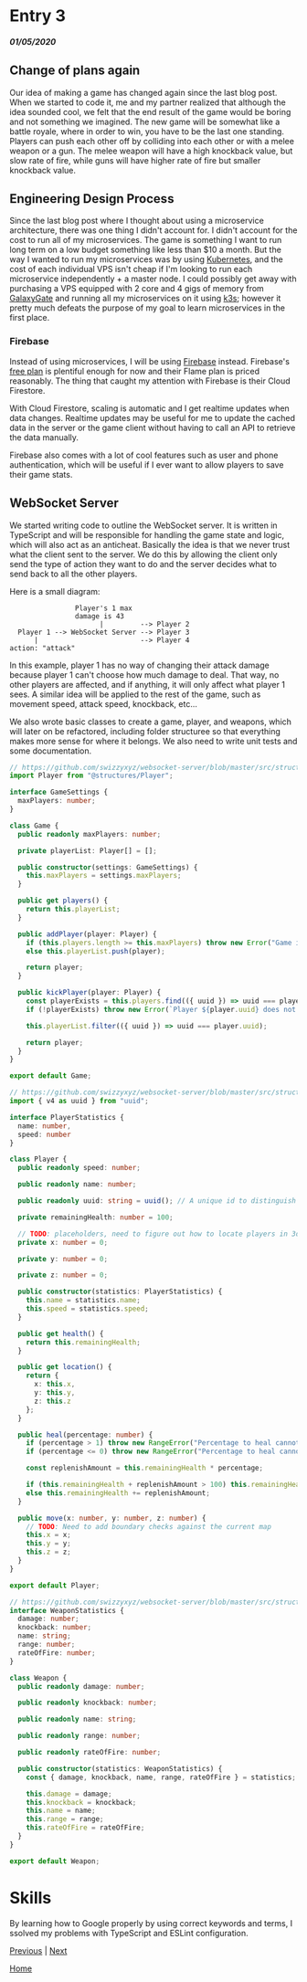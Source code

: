 # Entry 3
##### 01/05/2020

## Change of plans again
Our idea of making a game has changed again since the last blog post. When we started to code it, me and my partner realized that although the idea sounded cool, we felt that the end result of the game would be boring and not something we imagined. The new game will be somewhat like a battle royale, where in order to win, you have to be the last one standing. Players can push each other off by colliding into each other or with a melee weapon or a gun. The melee weapon will have a high knockback value, but slow rate of fire, while guns will have higher rate of fire but smaller knockback value.

## Engineering Design Process
Since the last blog post where I thought about using a microservice architecture, there was one thing I didn't account for. I didn't account for the cost to run all of my microservices. The game is something I want to run long term on a low budget something like less than $10 a month. But the way I wanted to run my microservices was by using [Kubernetes](https://kubernetes.io/), and the cost of each individual VPS isn't cheap if I'm looking to run each microservice independently + a master node. I could possibly get away with purchasing a VPS equipped with 2 core and 4 gigs of memory from [GalaxyGate](https://galaxygate.net/hosting/vps/) and running all my microservices on it using [k3s](https://github.com/rancher/k3s); however it pretty much defeats the purpose of my goal to learn microservices in the first place.

### Firebase
Instead of using microservices, I will be using [Firebase](https://firebase.google.com/) instead. Firebase's [free plan](https://firebase.google.com/pricing) is plentiful enough for now and their Flame plan is priced reasonably. The thing that caught my attention with Firebase is their Cloud Firestore.

With Cloud Firestore, scaling is automatic and I get realtime updates when data changes. Realtime updates may be useful for me to update the cached data in the server or the game client without having to call an API to retrieve the data manually.

Firebase also comes with a lot of cool features such as user and phone authentication, which will be useful if I ever want to allow players to save their game stats.

## WebSocket Server
We started writing code to outline the WebSocket server. It is written in TypeScript and will be responsible for handling the game state and logic, which will also act as an anticheat. Basically the idea is that we never trust what the client sent to the server. We do this by allowing the client only send the type of action they want to do and the server decides what to send back to all the other players.

Here is a small diagram:

```
                Player's 1 max
                damage is 43
                      |         --> Player 2
  Player 1 --> WebSocket Server --> Player 3
      |                         --> Player 4
action: "attack"
```

In this example, player 1 has no way of changing their attack damage because player 1 can't choose how much damage to deal. That way, no other players are affected, and if anything, it will only affect what player 1 sees. A similar idea will be applied to the rest of the game, such as movement speed, attack speed, knockback, etc...

We also wrote basic classes to create a game, player, and weapons, which will later on be refactored, including folder structuree so that everything makes more sense for where it belongs. We also need to write unit tests and some documentation.

```typescript
// https://github.com/swizzyxyz/websocket-server/blob/master/src/structures/Game.ts
import Player from "@structures/Player";

interface GameSettings {
  maxPlayers: number;
}

class Game {
  public readonly maxPlayers: number;

  private playerList: Player[] = [];

  public constructor(settings: GameSettings) {
    this.maxPlayers = settings.maxPlayers;
  }

  public get players() {
    return this.playerList;
  }

  public addPlayer(player: Player) {
    if (this.players.length >= this.maxPlayers) throw new Error("Game is currently full!");
    else this.playerList.push(player);

    return player;
  }

  public kickPlayer(player: Player) {
    const playerExists = this.players.find(({ uuid }) => uuid === player.uuid);
    if (!playerExists) throw new Error(`Player ${player.uuid} does not exists!`);

    this.playerList.filter(({ uuid }) => uuid === player.uuid);

    return player;
  }
}

export default Game;
```

```typescript
// https://github.com/swizzyxyz/websocket-server/blob/master/src/structures/Player.ts
import { v4 as uuid } from "uuid";

interface PlayerStatistics {
  name: number,
  speed: number
}

class Player {
  public readonly speed: number;

  public readonly name: number;

  public readonly uuid: string = uuid(); // A unique id to distinguish between each player

  private remainingHealth: number = 100;

  // TODO: placeholders, need to figure out how to locate players in 3d space
  private x: number = 0;

  private y: number = 0;

  private z: number = 0;

  public constructor(statistics: PlayerStatistics) {
    this.name = statistics.name;
    this.speed = statistics.speed;
  }

  public get health() {
    return this.remainingHealth;
  }

  public get location() {
    return {
      x: this.x,
      y: this.y,
      z: this.z
    };
  }

  public heal(percentage: number) {
    if (percentage > 1) throw new RangeError("Percentage to heal cannot be greater than 100% of the player's health!");
    if (percentage <= 0) throw new RangeError("Percentage to heal cannot be less than or equal to 0!");

    const replenishAmount = this.remainingHealth * percentage;

    if (this.remainingHealth + replenishAmount > 100) this.remainingHealth = 100;
    else this.remainingHealth += replenishAmount;
  }

  public move(x: number, y: number, z: number) {
    // TODO: Need to add boundary checks against the current map
    this.x = x;
    this.y = y;
    this.z = z;
  }
}

export default Player;
```

```typescript
// https://github.com/swizzyxyz/websocket-server/blob/master/src/structures/Weapon.ts
interface WeaponStatistics {
  damage: number;
  knockback: number;
  name: string;
  range: number;
  rateOfFire: number;
}

class Weapon {
  public readonly damage: number;

  public readonly knockback: number;

  public readonly name: string;

  public readonly range: number;

  public readonly rateOfFire: number;

  public constructor(statistics: WeaponStatistics) {
    const { damage, knockback, name, range, rateOfFire } = statistics;

    this.damage = damage;
    this.knockback = knockback;
    this.name = name;
    this.range = range;
    this.rateOfFire = rateOfFire;
  }
}

export default Weapon;
```

# Skills
By learning how to Google properly by using correct keywords and terms, I ssolved my problems with TypeScript and ESLint configuration.

[Previous](entry02.md) | [Next](entry04.md)

[Home](../README.md)
